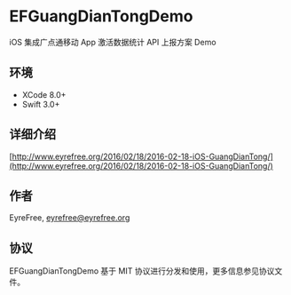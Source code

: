 # EFGuangDianTongDemo

iOS 集成广点通移动 App 激活数据统计 API 上报方案 Demo

## 环境

- XCode 8.0+
- Swift 3.0+

## 详细介绍

[http://www.eyrefree.org/2016/02/18/2016-02-18-iOS-GuangDianTong/](http://www.eyrefree.org/2016/02/18/2016-02-18-iOS-GuangDianTong/)

## 作者

EyreFree, eyrefree@eyrefree.org

## 协议

EFGuangDianTongDemo 基于 MIT 协议进行分发和使用，更多信息参见协议文件。

